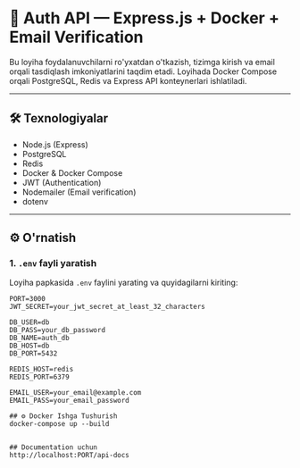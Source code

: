 # 🚀 Auth API — Express.js + Docker + Email Verification

Bu loyiha foydalanuvchilarni ro'yxatdan o'tkazish, tizimga kirish va email orqali tasdiqlash imkoniyatlarini taqdim etadi. Loyihada Docker Compose orqali PostgreSQL, Redis va Express API konteynerlari ishlatiladi.

---

## 🛠 Texnologiyalar

- Node.js (Express)
- PostgreSQL
- Redis
- Docker & Docker Compose
- JWT (Authentication)
- Nodemailer (Email verification)
- dotenv

---

## ⚙️ O'rnatish

### 1. `.env` fayli yaratish

Loyiha papkasida `.env` faylini yarating va quyidagilarni kiriting:

```env
PORT=3000
JWT_SECRET=your_jwt_secret_at_least_32_characters

DB_USER=db
DB_PASS=your_db_password
DB_NAME=auth_db
DB_HOST=db
DB_PORT=5432

REDIS_HOST=redis
REDIS_PORT=6379

EMAIL_USER=your_email@example.com
EMAIL_PASS=your_email_password

## ⚙️ Docker Ishga Tushurish
docker-compose up --build


## Documentation uchun
http://localhost:PORT/api-docs



